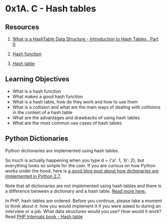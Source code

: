 # 0x1A. C - Hash tables

## Resources

1. [What is a HashTable Data Structure - Introduction to Hash Tables , Part 0](https://www.youtube.com/watch?v=MfhjkfocRR0)

1. [Hash function](https://en.wikipedia.org/wiki/Hash_function)

1. [Hash table](https://en.wikipedia.org/wiki/Hash_table)

## Learning Objectives 

* What is a hash function
* What makes a good hash function
* What is a hash table, how do they work and how to use them
* What is a collision and what are the main ways of dealing with collisions in the context of a hash table
* What are the advantages and drawbacks of using hash tables
* What are the most common use cases of hash tables

## Python Dictionaries

Python dictionaries are implemented using hash tables. 

So much is actually happening when you type d = {'a': 1, 'b': 2}, but everything looks so simple for the user. If you are curious on how Python works under the hood, here is [a good blog post about how dictionaries are implemented in Python 2.7.](http://www.laurentluce.com/posts/python-dictionary-implementation/)

Note that all dictionaries are not implemented using hash tables and there is a difference between a dictionary and a hash table. [Read more here.](https://stackoverflow.com/questions/2061222/what-is-the-true-difference-between-a-dictionary-and-a-hash-table)

In PHP, hash tables are ordered. Before you continue, please take a moment to think about it: how you would implement it if you were asked to during an interview or a job. What data structures would you use? How would it work? Read [PHP Internals book - Hash table](https://www.phpinternalsbook.com/php5/hashtables/basic_structure.html)
